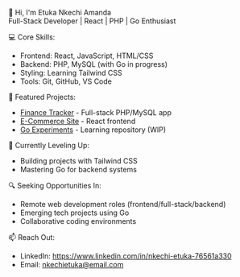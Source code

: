 👋 Hi, I'm Etuka Nkechi Amanda  
Full-Stack Developer | React | PHP | Go Enthusiast  

💻 Core Skills:
- Frontend: React, JavaScript, HTML/CSS  
- Backend: PHP, MySQL (with Go in progress)  
- Styling: Learning Tailwind CSS  
- Tools: Git, GitHub, VS Code  

🚀 Featured Projects:
- [Finance Tracker](https://finance-app.infinityfreeapp.com/) - Full-stack PHP/MySQL app  
- [E-Commerce Site](http://bolaforms.netlify.app) - React frontend  
- [Go Experiments]() - Learning repository (WIP)  

🌱 Currently Leveling Up:  
- Building projects with Tailwind CSS  
- Mastering Go for backend systems  

🔍 Seeking Opportunities In: 
- Remote web development roles (frontend/full-stack/backend)  
- Emerging tech projects using Go  
- Collaborative coding environments  

📫 Reach Out: 
- LinkedIn: https://www.linkedin.com/in/nkechi-etuka-76561a330  
- Email: nkechietuka@email.com  
